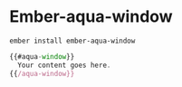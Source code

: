 # Ember-aqua-window

`ember install ember-aqua-window`

```javascript
{{#aqua-window}}
  Your content goes here.
{{/aqua-window}}
```
